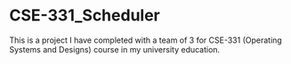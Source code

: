# CSE-331_Scheduler
This is a project I have completed with a team of 3 for CSE-331 (Operating Systems and Designs) course in my university education.
